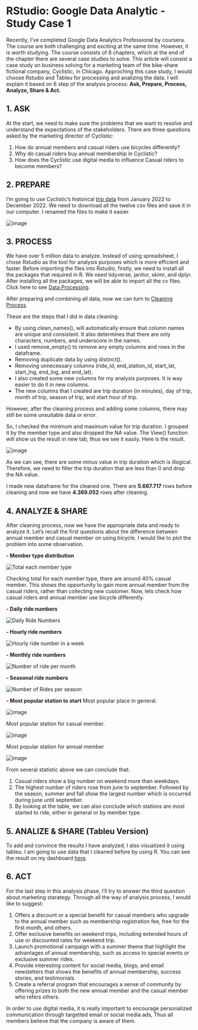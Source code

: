 # RStudio: Google Data Analytic - Study Case 1
Recently, I've completed Google Data Analytics Professional by coursera. The course are both challenging and exciting at the same time. However, it is worth studying.
The course consists of 8 chapters, which at the end of the chapter there are several case studies to solve. This article will consist a case study on business solving for a marketing team of the bike-share fictional company, Cyclistic, in Chicago.
Approching this case study, I would choose Rstudio and Tableu for processing and analizing the data. I will explain it based on 6 step of the analysis process: **Ask, Prepare, Process, Analyze, Share & Act.**
## 1.	ASK
At the start, we need to make sure the problems that we want to resolve and understand the expectations of the stakeholders.
 There are three questions asked by the marketing director of Cyclistic:
1.	How do annual members and casual riders use bicycles differently?
2.	Why do casual riders buy annual membership in Cyclistic?
3.	How does the Cyclistic use digital media to influence Casual riders to become members?

## 2.	PREPARE
I’m going to use Cyclistic’s historical [trip data](https://divvy-tripdata.s3.amazonaws.com/index.html) from January 2022 to December 2022. We need to download all the twelve csv files and save it in our computer. I renamed the files to make it easier. 

![image](https://github.com/Assyifaziza/RStudio-Google-Data-Analytic-Study-Case-1/assets/130541237/cd313bd1-825a-4980-b0c2-828b2bed617f)

## 3.	PROCESS
We have over 5 million data to analyze. Instead of using spreadsheet, I chose Rstudio as the tool for analysis purposes which is more efficient and faster.
Before importing the files into Rstudio, firstly, we need to install all the packages that required in R.
We need tidyverse, janitor, skimr, and dplyr. After installing all the packages, we will be able to import all the cv files.
Click here to see [Data Processing](https://github.com/Assyifaziza/RStudio-Google-Data-Analytic-Study-Case-1/blob/main/1.%20Data%20Process.R).


After preparing and combining all data, now we can turn to [Cleaning Process](https://github.com/Assyifaziza/RStudio-Google-Data-Analytic-Study-Case-1/blob/main/2.%20Data%20Cleaning.R).

These are the steps that I did in data cleaning:
 - By using clean_names(), will automatically ensure that column names are unique and consistent. It also determines that there are only characters, numbers, and underscore in the names.
 - I used remove_empty() to remove any empty columns and rows in the dataframe.
 - Removing duplicate data by using distinct().
 - Removing unnecessary columns (ride_id, end_station_id, start_lat, start_lng, end_lng, and end_lat).
 - I also created some new columns for my analysis purposes. It is way easier to do it in new columns. 
 - The new columns that I created are trip duration (in minutes), day of trip, month of trip, season of trip, and start hour of trip.

However, after the cleaning process and adding some columns, there may still be some unsuitable data or error. 

So, I checked the minimum and maximum value for trip duration. I grouped it by the member type and also dropped the NA value. The View() function will show us the result in new tab, thus we see it easily. Here is the result.

![image](https://github.com/Assyifaziza/RStudio-Google-Data-Analytic-Study-Case-1/assets/130541237/7fe2db79-0bdc-4d76-a5b6-cea1bade326e)

As we can see, there are some minus value in trip duration which is illogical. Therefore, we need to filter the trip duration that are less than 0 and drop the NA value.

I made new dataframe for the cleaned one. There are **5.667.717** rows before cleaning and now we have **4.369.052** rows after cleaning.

## 4.	ANALYZE & SHARE
After cleaning process, now we have the appropriate data and ready to analyze it. Let’s recall the first questions about the difference between annual member and casual member on using bicycle. I would like to plot the problem into some observation.

 **- Member type distribution** 

![Total each member type](https://github.com/Assyifaziza/RStudio-Google-Data-Analytic-Study-Case-1/assets/130541237/c36befec-11ae-4528-ab09-ee234203f758)

Checking total for each member type, there are around 40% casual member. This shows the opportunity to gain more annual member from the casual riders, rather than collecting new customer.
Now, lets check how casual riders and annual member use bicycle differently.

 **- Daily ride numbers**

![Daily Ride Numbers](https://github.com/Assyifaziza/RStudio-Google-Data-Analytic-Study-Case-1/assets/130541237/661ef4e2-f08d-4f61-8cf8-008bf7131f50)

 **- Hourly ride numbers**

 ![Hourly ride number in a week](https://github.com/Assyifaziza/RStudio-Google-Data-Analytic-Study-Case-1/assets/130541237/1c8a2baf-c2d9-45e5-81ff-5fc80baf4bc8)

  **- Monthly ride numbers**

![Number of ride per month](https://github.com/Assyifaziza/RStudio-Google-Data-Analytic-Study-Case-1/assets/130541237/c7855b7f-23b7-402a-9a56-bd539e572b6f)


 **- Seasonal ride numbers**

![Number of Rides per season](https://github.com/Assyifaziza/RStudio-Google-Data-Analytic-Study-Case-1/assets/130541237/8ad7e16c-78ad-4c94-b2b0-f8ce278a21dc)

 **- Most popular station to start**
Most popular place in general.

![image](https://github.com/Assyifaziza/RStudio-Google-Data-Analytic-Study-Case-1/assets/130541237/a8bdda17-14b0-48f0-9424-de6532c0b6ba)


Most popular station for casual member.

![image](https://github.com/Assyifaziza/RStudio-Google-Data-Analytic-Study-Case-1/assets/130541237/b8fd031b-c933-4854-84c8-d5c82ad20256)


Most popular station for annual member

![image](https://github.com/Assyifaziza/RStudio-Google-Data-Analytic-Study-Case-1/assets/130541237/1050c7ec-3279-4f9f-9d84-83ce4fb68cb2)


From several statistic above we can conclude that:
1.	Casual riders show a big number on weekend more than weekdays.
2.	The highest number of riders rose from june to september. Followed by the season, summer and fall show the largest number which is occurred during june until september.
3.	By looking at the table, we can also conclude which stations are most started to ride, either in general or by member type.

## 5.	ANALIZE & SHARE (Tableu Version)
To add and convince the results I have analyzed, I also visualized it using tableu. I am going to use data that I cleaned before by using R. You can see the result on my dashboard [here](https://public.tableau.com/views/StudyCase1DivvyTrip/Dashboard1?:language=en-GB&:display_count=n&:origin=viz_share_link).

## 6.	ACT
For the last step in this analysis phase, I’ll try to answer the third question about marketing starategy. Through all the way of analysis process, I would like to suggest:
1.	Offers a discount or a special benefit for casual members who upgrade to the annual member such as membership registration fee, free for the first month, and others.
2.	Offer exclusive benefits on weekend trips, including extended hours of use or discounted rates for weekend trip.
3.	Launch promotional campaign with a summer theme that highlight the advantages of annual membership, such as access to special events or exclusive summer rides.
4.	Provide interesting content for social media, blogs, and email newsletters that shows the benefits of annual membership, success stories, and testimonials.
5.	Create a referral program that encourages a sense of community by offering prizes to both the new annual member and the casual member who refers others.

In order to use digital media, it is really important to encourage personalized communication through targetted email or social media ads, Thus all members believe that the company is aware of them.
